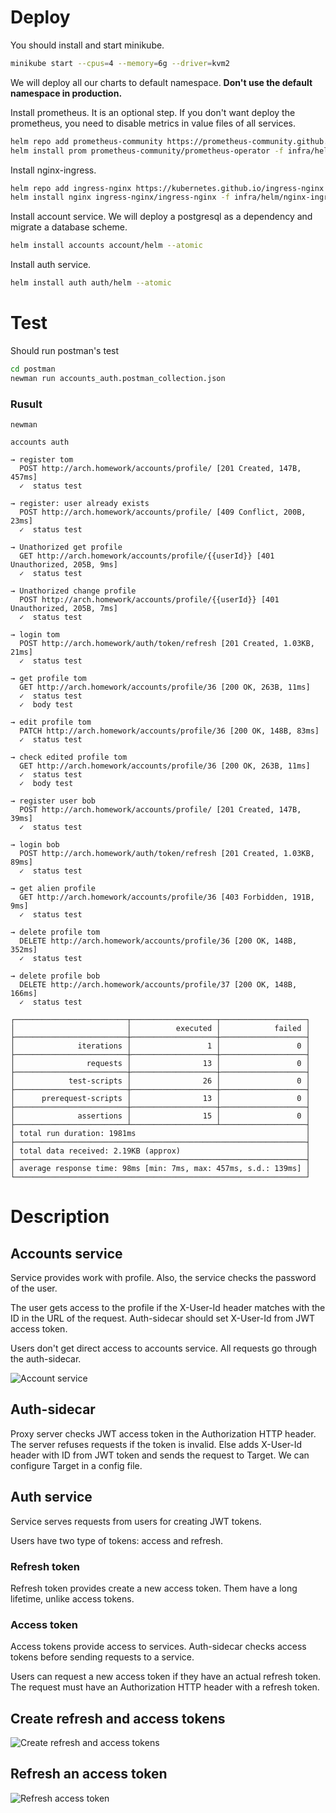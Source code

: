 # Deploy

You should install and start minikube.
```bash
minikube start --cpus=4 --memory=6g --driver=kvm2
```

We will deploy all our charts to default namespace. **Don't use the default namespace in production.**

Install prometheus. It is an optional step. If you don't want deploy the prometheus, you need to disable metrics in value files of all services.

```bash
helm repo add prometheus-community https://prometheus-community.github.io/helm-charts
helm install prom prometheus-community/prometheus-operator -f infra/helm/prometheus/values.yaml --atomic
```

Install nginx-ingress.

```bash
helm repo add ingress-nginx https://kubernetes.github.io/ingress-nginx
helm install nginx ingress-nginx/ingress-nginx -f infra/helm/nginx-ingress/values.yaml --atomic
```

Install account service. We will deploy a postgresql as a dependency and migrate a database scheme.

```bash
helm install accounts account/helm --atomic
```

Install auth service.

```bash
helm install auth auth/helm --atomic
```

# Test

Should run postman's test

```bash
cd postman
newman run accounts_auth.postman_collection.json
```

### Rusult

```
newman

accounts auth

→ register tom
  POST http://arch.homework/accounts/profile/ [201 Created, 147B, 457ms]
  ✓  status test

→ register: user already exists
  POST http://arch.homework/accounts/profile/ [409 Conflict, 200B, 23ms]
  ✓  status test

→ Unathorized get profile
  GET http://arch.homework/accounts/profile/{{userId}} [401 Unauthorized, 205B, 9ms]
  ✓  status test

→ Unathorized change profile
  POST http://arch.homework/accounts/profile/{{userId}} [401 Unauthorized, 205B, 7ms]
  ✓  status test

→ login tom
  POST http://arch.homework/auth/token/refresh [201 Created, 1.03KB, 21ms]
  ✓  status test

→ get profile tom
  GET http://arch.homework/accounts/profile/36 [200 OK, 263B, 11ms]
  ✓  status test
  ✓  body test

→ edit profile tom
  PATCH http://arch.homework/accounts/profile/36 [200 OK, 148B, 83ms]
  ✓  status test

→ check edited profile tom
  GET http://arch.homework/accounts/profile/36 [200 OK, 263B, 11ms]
  ✓  status test
  ✓  body test

→ register user bob
  POST http://arch.homework/accounts/profile/ [201 Created, 147B, 39ms]
  ✓  status test

→ login bob
  POST http://arch.homework/auth/token/refresh [201 Created, 1.03KB, 89ms]
  ✓  status test

→ get alien profile
  GET http://arch.homework/accounts/profile/36 [403 Forbidden, 191B, 9ms]
  ✓  status test

→ delete profile tom
  DELETE http://arch.homework/accounts/profile/36 [200 OK, 148B, 352ms]
  ✓  status test

→ delete profile bob
  DELETE http://arch.homework/accounts/profile/37 [200 OK, 148B, 166ms]
  ✓  status test

┌─────────────────────────┬───────────────────┬───────────────────┐
│                         │          executed │            failed │
├─────────────────────────┼───────────────────┼───────────────────┤
│              iterations │                 1 │                 0 │
├─────────────────────────┼───────────────────┼───────────────────┤
│                requests │                13 │                 0 │
├─────────────────────────┼───────────────────┼───────────────────┤
│            test-scripts │                26 │                 0 │
├─────────────────────────┼───────────────────┼───────────────────┤
│      prerequest-scripts │                13 │                 0 │
├─────────────────────────┼───────────────────┼───────────────────┤
│              assertions │                15 │                 0 │
├─────────────────────────┴───────────────────┴───────────────────┤
│ total run duration: 1981ms                                      │
├─────────────────────────────────────────────────────────────────┤
│ total data received: 2.19KB (approx)                            │
├─────────────────────────────────────────────────────────────────┤
│ average response time: 98ms [min: 7ms, max: 457ms, s.d.: 139ms] │
└─────────────────────────────────────────────────────────────────┘

```

# Description

## Accounts service

Service provides work with profile. Also, the service checks the password of the user.

The user gets access to the profile if the X-User-Id header matches with the ID in the URL of the request. Auth-sidecar should set X-User-Id from JWT access token.

Users don't get direct access to accounts service. All requests go through the auth-sidecar.

![Account service](https://github.com/ds-vologdin/otus-software-architect/blob/main/task05/img/account%20service.jpg)

## Auth-sidecar

Proxy server checks JWT access token in the Authorization HTTP header. The server refuses requests if the token is invalid. Else adds X-User-Id header with ID from JWT token and sends the request to Target.
We can configure Target in a config file.

## Auth service

Service serves requests from users for creating JWT tokens.

Users have two type of tokens: access and refresh.

### Refresh token

Refresh token provides create a new access token.
Them have a long lifetime, unlike access tokens.
### Access token

Access tokens provide access to services.
Auth-sidecar checks access tokens before sending requests to a service.

Users can request a new access token if they have an actual refresh token.
The request must have an Authorization HTTP header with a refresh token.

## Create refresh and access tokens

![Create refresh and access tokens](https://github.com/ds-vologdin/otus-software-architect/blob/main/task05/img/create%20tokens.jpg)

## Refresh an access token
![Refresh access token](https://github.com/ds-vologdin/otus-software-architect/blob/main/task05/img/refresh%20access%20token.jpg)

